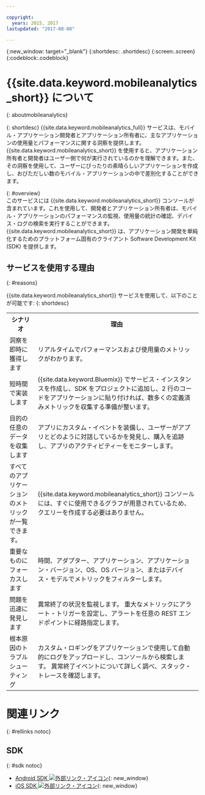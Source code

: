 ```yaml
---

copyright:
  years: 2015, 2017
lastupdated: "2017-08-08"

---
```

{:new_window: target="_blank"}
{:shortdesc: .shortdesc}
{:screen:.screen}
{:codeblock:.codeblock}

# {{site.data.keyword.mobileanalytics_short}} について  
{: aboutmobileanalytics}

{: shortdesc}
{{site.data.keyword.mobileanalytics_full}} サービスは、モバイル・アプリケーション開発者とアプリケーション所有者に、主なアプリケーションの使用量とパフォーマンスに関する洞察を提供します。 {{site.data.keyword.mobileanalytics_short}} を使用すると、アプリケーション所有者と開発者はユーザー側で何が実行されているのかを理解できます。また、その洞察を使用して、ユーザーにぴったりの素晴らしいアプリケーションを作成し、おびただしい数のモバイル・アプリケーションの中で差別化することができます。 

{: #overview}  
このサービスには {{site.data.keyword.mobileanalytics_short}} コンソールが含まれています。これを使用して、開発者とアプリケーション所有者は、モバイル・アプリケーションのパフォーマンスの監視、使用量の統計の確認、デバイス・ログの検索を実行することができます。  {{site.data.keyword.mobileanalytics_short}} は、アプリケーション開発を単純化するためのプラットフォーム固有のクライアント Software Development Kit (SDK) を提供します。

<!-- Mobile Analytics Server SDKs - set of server SDKs to protect resources that are-->
<!--hosted on {{site.data.keyword.Bluemix_notm}}. Currently supported runtimes are-->
<!--Node.js and Java for Liberty.-->

<!-- and includes the following capabilities: -->
<!-- * Near real-time analytics for client activity. Exp -->
<!--* Network latency analytics. GA only -->
<!-- * Client log search and download. Exp -->
<!--* Server log search and download. GA only -->
<!-- Crash and stack trace search. Exp -->

## サービスを使用する理由
{: #reasons}

{{site.data.keyword.mobileanalytics_short}} サービスを使用して、以下のことが可能です:
{: shortdesc}

<table>
  <tr>
    <th> シナリオ</th>
    <th> 理由</th>
  </tr>
  <tr>
    <td> 洞察を即時に獲得します </td>
    <td> リアルタイムでパフォーマンスおよび使用量のメトリックがわかります。 </td>
  </tr>
  <tr>
    <td> 短時間で実装します </td>
    <td> {{site.data.keyword.Bluemix}} でサービス・インスタンスを作成し、SDK をプロジェクトに追加し、2 行のコードをアプリケーションに貼り付ければ、数多くの定義済みメトリックを収集する準備が整います。 </td>
  </tr>
  <tr>
    <td> 目的の任意のデータを収集します </td>
    <td> アプリにカスタム・イベントを装備し、ユーザーがアプリとどのように対話しているかを発見し、購入を追跡し、アプリのアクティビティーをモニターします。  </td>
  </tr>
  <tr>
    <td> すべてのアプリケーションのメトリックが一覧できます。 </td>
    <td> {{site.data.keyword.mobileanalytics_short}} コンソールには、<!-- both -->すぐに使用できるグラフ<!--and custom-->が用意されているため、クエリーを作成する必要はありません。 </td>
  </tr>
  <tr>
    <td> 重要なものにフォーカスします </td>
    <td> 時間、アダプター、アプリケーション、アプリケーション・バージョン、OS、OS バージョン、またはデバイス・モデルでメトリックをフィルターします。</td>
  </tr>
  <tr>
    <td> 問題を迅速に発見します </td>
    <td> 異常終了の状況を監視します。 重大なメトリックにアラート・トリガーを設定し、アラートを任意の REST エンドポイントに経路指定します。  </td>
  </tr>
  <tr>
    <td> 根本原因のトラブルシューティング </td>
    <td> カスタム・ロギングをアプリケーションで使用して自動的にログをアップロードし、コンソールから検索します。 異常終了イベントについて詳しく調べ、スタック・トレースを確認します。  </td>
  </tr>  
</table>

# 関連リンク
{: #rellinks notoc}

## SDK
{: #sdk notoc}
<!-- Links to SDK download and SDK Developer Guide -->
* [Android SDK ![外部リンク・アイコン](../../icons/launch-glyph.svg "外部リンク・アイコン")](https://github.com/ibm-bluemix-mobile-services/bms-clientsdk-android-core){: new_window} 
* [iOS SDK ![外部リンク・アイコン](../../icons/launch-glyph.svg "外部リンク・アイコン")](https://github.com/ibm-bluemix-mobile-services/bms-clientsdk-swift-core){: new_window}

